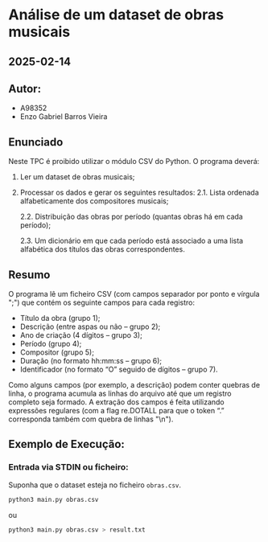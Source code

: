 # Análise de um dataset de obras musicais

## 2025-02-14

## Autor:

- A98352
- Enzo Gabriel Barros Vieira

## Enunciado

Neste TPC é proibido utilizar o módulo CSV do Python. O programa deverá:

1. Ler um dataset de obras musicais;
2. Processar os dados e gerar os seguintes resultados:
   2.1. Lista ordenada alfabeticamente dos compositores musicais;

   2.2. Distribuição das obras por período (quantas obras há em cada período);

   2.3. Um dicionário em que cada período está associado a uma lista alfabética dos títulos das obras correspondentes.

## Resumo

O programa lê um ficheiro CSV (com campos separador por ponto e vírgula ";") que contém os seguinte campos para cada registro:

- Título da obra (grupo 1);
- Descrição (entre aspas ou não – grupo 2);
- Ano de criação (4 dígitos – grupo 3);
- Período (grupo 4);
- Compositor (grupo 5);
- Duração (no formato hh:mm:ss – grupo 6);
- Identificador (no formato “O” seguido de dígitos – grupo 7).

Como alguns campos (por exemplo, a descrição) podem conter quebras de linha, o programa acumula as linhas do arquivo até que um registro completo seja formado. A extração dos campos é feita utilizando expressões regulares (com a flag re.DOTALL para que o token “.” corresponda também com quebra de linhas "\n").

## Exemplo de Execução:

### Entrada via STDIN ou ficheiro:

Suponha que o dataset esteja no ficheiro `obras.csv`.

```sh
python3 main.py obras.csv
```

ou

```sh
python3 main.py obras.csv > result.txt
```
